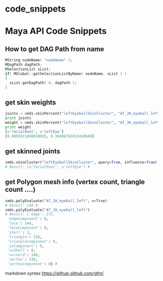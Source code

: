 # code_snippets

# Maya API Code Snippets
## How to get DAG Path from name
```c++
MString nodeName( "nodeName" );
MDagPath dagPath;
MSelectionList sList;
if( MGlobal::getSelectionListByName( nodeName, sList ) )
{
  sList.getDagPath( 0, dagPath );
}
```

## get skin weights
```python
joints = cmds.skinPercent("leftEyeballSkinCluster", "AT_JH_eyeball_left.vtx[1]", q=True, t=None)
print joints
weight = cmds.skinPercent("leftEyeballSkinCluster", "AT_JH_eyeball_left.vtx[1]", q=True, v=True)
print weight
[u'facialRoot', u'leftEye']
[0.8059321898658935, 0.19406781013410648]
```

## get skinned joints
```python
cmds.skinCluster("leftEyeballSkinCluster", query=True, influence=True)
# Result: [u'facialRoot', u'leftEye'] # 
```

## get Polygon mesh info (vertex count, triangle count ....)
```python
cmds.polyEvaluate("AT_JH_eyeball_left", v=True)
# Result: 130 # 
cmds.polyEvaluate("AT_JH_eyeball_left")
# Result: {'edge': 272,
 'edgeComponent': 0,
 'face': 144,
 'faceComponent': 0,
 'shell': 1,
 'triangle': 256,
 'triangleComponent': 0,
 'uvComponent': 0,
 'uvShell': 0,
 'uvcoord': 146,
 'vertex': 130,
 'vertexComponent': 0} #
 ```
 
markdown syntax
https://github.github.com/gfm/
